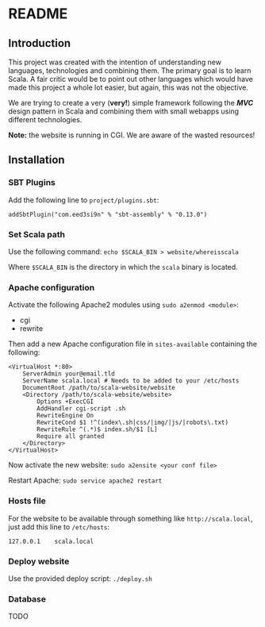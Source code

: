 README
======

Introduction
------------

This project was created with the intention of understanding new languages,
technologies and combining them. The primary goal is to learn Scala. A fair
critic would be to point out other languages which would have made this project
a whole lot easier, but again, this was not the objective.

We are trying to create a very (**very!**) simple framework following the ***MVC***
design pattern in Scala and combining them with small webapps using different
technologies.

**Note:** the website is running in CGI. We are aware of the wasted resources!

Installation
------------

### SBT Plugins

Add the following line to `project/plugins.sbt`:

    addSbtPlugin("com.eed3si9n" % "sbt-assembly" % "0.13.0")

### Set Scala path

Use the following command: `echo $SCALA_BIN > website/whereisscala`

Where `$SCALA_BIN` is the directory in which the `scala` binary is located.

### Apache configuration

Activate the following Apache2 modules using `sudo a2enmod <module>`:

- cgi
- rewrite

Then add a new Apache configuration file in `sites-available` containing the following:

    <VirtualHost *:80>
        ServerAdmin your@email.tld
        ServerName scala.local # Needs to be added to your /etc/hosts
        DocumentRoot /path/to/scala-website/website
        <Directory /path/to/scala-website/website>
            Options +ExecCGI
            AddHandler cgi-script .sh
            RewriteEngine On
            RewriteCond $1 !^(index\.sh|css/|img/|js/|robots\.txt)
            RewriteRule ^(.*)$ index.sh/$1 [L]
            Require all granted
        </Directory>
    </VirtualHost>

Now activate the new website: `sudo a2ensite <your conf file>`

Restart Apache: `sudo service apache2 restart`

### Hosts file

For the website to be available through something like `http://scala.local`, just add this line to `/etc/hosts`:

    127.0.0.1    scala.local

### Deploy website

Use the provided deploy script: `./deploy.sh`

### Database

TODO
